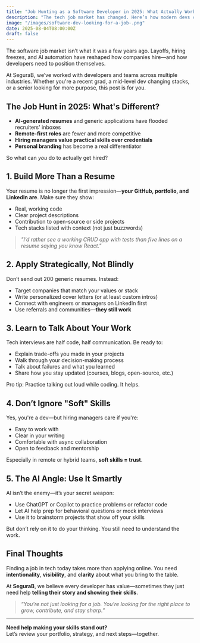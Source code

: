 ```yaml
---
title: "Job Hunting as a Software Developer in 2025: What Actually Works?"
description: "The tech job market has changed. Here’s how modern devs can stand out, stay relevant, and land roles in a competitive landscape."
image: "/images/software-dev-looking-for-a-job-.png"
date: 2025-08-04T08:00:00Z
draft: false
---
```


The software job market isn’t what it was a few years ago. Layoffs, hiring freezes, and AI automation have reshaped how companies hire—and how developers need to position themselves.

At SeguraB, we’ve worked with developers and teams across multiple industries. Whether you're a recent grad, a mid-level dev changing stacks, or a senior looking for more purpose, this post is for you.

## The Job Hunt in 2025: What's Different?

- **AI-generated resumes** and generic applications have flooded recruiters' inboxes  
- **Remote-first roles** are fewer and more competitive  
- **Hiring managers value practical skills over credentials**  
- **Personal branding** has become a real differentiator

So what can *you* do to actually get hired?

## 1. Build More Than a Resume

Your resume is no longer the first impression—**your GitHub, portfolio, and LinkedIn are**. Make sure they show:

- Real, working code  
- Clear project descriptions  
- Contribution to open-source or side projects  
- Tech stacks listed with context (not just buzzwords)

> _"I’d rather see a working CRUD app with tests than five lines on a resume saying you know React."_

## 2. Apply Strategically, Not Blindly

Don’t send out 200 generic resumes. Instead:

- Target companies that match your values or stack  
- Write personalized cover letters (or at least custom intros)  
- Connect with engineers or managers on LinkedIn first  
- Use referrals and communities—**they still work**

## 3. Learn to Talk About Your Work

Tech interviews are half code, half communication. Be ready to:

- Explain trade-offs you made in your projects  
- Walk through your decision-making process  
- Talk about failures and what you learned  
- Share how you stay updated (courses, blogs, open-source, etc.)

Pro tip: Practice talking out loud while coding. It helps.

## 4. Don’t Ignore "Soft" Skills

Yes, you're a dev—but hiring managers care if you're:

- Easy to work with  
- Clear in your writing  
- Comfortable with async collaboration  
- Open to feedback and mentorship  

Especially in remote or hybrid teams, **soft skills = trust**.

## 5. The AI Angle: Use It Smartly

AI isn’t the enemy—it’s your secret weapon:

- Use ChatGPT or Copilot to practice problems or refactor code  
- Let AI help prep for behavioral questions or mock interviews  
- Use it to brainstorm projects that show off your skills  

But don’t rely on it to do your thinking. You still need to understand the work.

## Final Thoughts

Finding a job in tech today takes more than applying online. You need **intentionality**, **visibility**, and **clarity** about what you bring to the table.

At **SeguraB**, we believe every developer has value—sometimes they just need help **telling their story and showing their skills**.

> _“You’re not just looking for a job. You’re looking for the right place to grow, contribute, and stay sharp.”_

---

**Need help making your skills stand out?**  
Let’s review your portfolio, strategy, and next steps—together.
